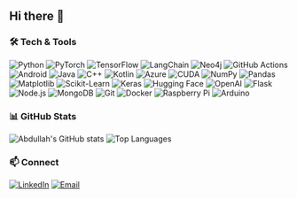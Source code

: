 ## Hi there 👋
### 🛠 Tech & Tools
![Python](https://img.shields.io/badge/Python-3776AB?style=flat&logo=python&logoColor=white)
![PyTorch](https://img.shields.io/badge/PyTorch-EE4C2C?style=flat&logo=pytorch&logoColor=white)
![TensorFlow](https://img.shields.io/badge/TensorFlow-FF6F00?style=flat&logo=tensorflow&logoColor=white)
![LangChain](https://img.shields.io/badge/LangChain-black?style=flat)
![Neo4j](https://img.shields.io/badge/Neo4j-018BFF?style=flat&logo=neo4j&logoColor=white)
![GitHub Actions](https://img.shields.io/badge/GitHub_Actions-2088FF?style=flat&logo=github-actions&logoColor=white)
![Android](https://img.shields.io/badge/Android-3DDC84?style=flat&logo=android&logoColor=white)
![Java](https://img.shields.io/badge/Java-ED8B00?style=flat&logo=openjdk&logoColor=white)
![C++](https://img.shields.io/badge/C++-00599C?style=flat&logo=cplusplus&logoColor=white)
![Kotlin](https://img.shields.io/badge/Kotlin-7F52FF?style=flat&logo=kotlin&logoColor=white)
![Azure](https://img.shields.io/badge/Microsoft_Azure-0078D4?style=flat&logo=microsoftazure&logoColor=white)
![CUDA](https://img.shields.io/badge/CUDA-76B900?style=flat&logo=nvidia&logoColor=white)
![NumPy](https://img.shields.io/badge/NumPy-013243?style=flat&logo=numpy&logoColor=white)
![Pandas](https://img.shields.io/badge/Pandas-150458?style=flat&logo=pandas&logoColor=white)
![Matplotlib](https://img.shields.io/badge/Matplotlib-11557c?style=flat&logo=plotly&logoColor=white)
![Scikit-Learn](https://img.shields.io/badge/Scikit--Learn-F7931E?style=flat&logo=scikit-learn&logoColor=white)
![Keras](https://img.shields.io/badge/Keras-D00000?style=flat&logo=keras&logoColor=white)
![Hugging Face](https://img.shields.io/badge/HuggingFace-FFD21E?style=flat&logo=huggingface&logoColor=black)
![OpenAI](https://img.shields.io/badge/OpenAI-412991?style=flat&logo=openai&logoColor=white)
![Flask](https://img.shields.io/badge/Flask-000000?style=flat&logo=flask&logoColor=white)
![Node.js](https://img.shields.io/badge/Node.js-339933?style=flat&logo=node.js&logoColor=white)
![MongoDB](https://img.shields.io/badge/MongoDB-47A248?style=flat&logo=mongodb&logoColor=white)
![Git](https://img.shields.io/badge/Git-F05032?style=flat&logo=git&logoColor=white)
![Docker](https://img.shields.io/badge/Docker-2496ED?style=flat&logo=docker&logoColor=white)
![Raspberry Pi](https://img.shields.io/badge/Raspberry%20Pi-A22846?style=flat&logo=raspberrypi&logoColor=white)
![Arduino](https://img.shields.io/badge/Arduino-00979D?style=flat&logo=arduino&logoColor=white)




### 📊 GitHub Stats
![Abdullah's GitHub stats](https://github-readme-stats.vercel.app/api?username=Abdullah-Shahid01&count_private=true&show_icons=true&theme=tokyonight)
![Top Languages](https://github-readme-stats.vercel.app/api/top-langs/?username=Abdullah-Shahid01&layout=compact&theme=tokyonight&count_private=true&v=2)



### 📫 Connect
[![LinkedIn](https://img.shields.io/badge/LinkedIn-blue?style=flat&logo=linkedin)](https://www.linkedin.com/in/abdullah-shahid01/)
[![Email](https://img.shields.io/badge/Email-white?style=flat&logo=gmail)](mailto:abdullah.01,shahid@gmail.com)


<!--
**Abdullah-Shahid01/abdullah-shahid01** is a ✨ _special_ ✨ repository because its `README.md` (this file) appears on your GitHub profile.

Here are some ideas to get you started:

- 🔭 I’m currently working on ...
- 🌱 I’m currently learning ...
- 👯 I’m looking to collaborate on ...
- 🤔 I’m looking for help with ...
- 💬 Ask me about ...
- 📫 How to reach me: ...
- 😄 Pronouns: ...
- ⚡ Fun fact: ...
-->
